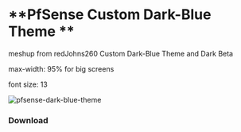 # **PfSense Custom Dark-Blue Theme **

meshup from redJohns260 Custom Dark-Blue Theme and Dark Beta

max-width: 95% for big screens

font size: 13

![pfsense-dark-blue-theme](https://user-images.githubusercontent.com/46049968/77843778-babee480-71a0-11ea-8cc0-9a1f8b394ba8.png)

### Download 
